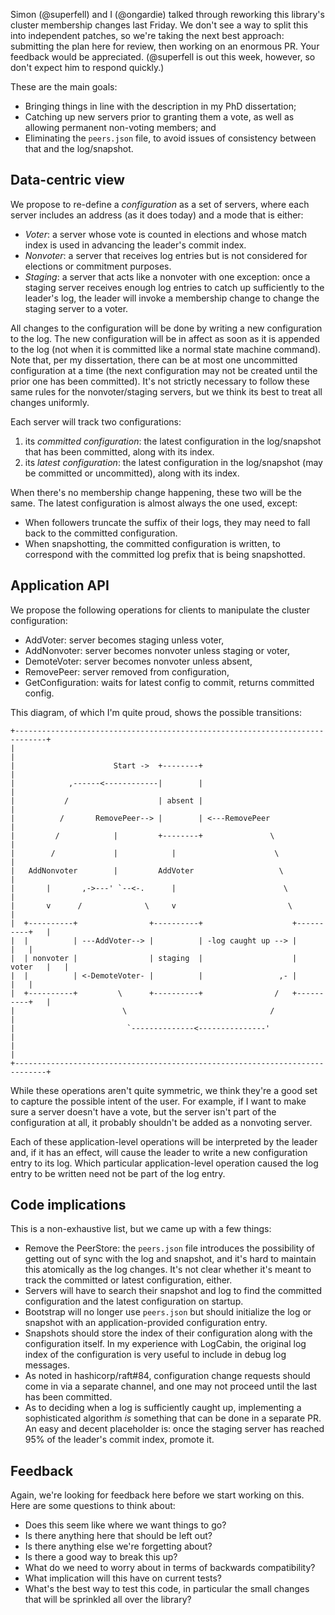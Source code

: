 Simon (@superfell) and I (@ongardie) talked through reworking this library's cluster membership changes last Friday. We don't see a way to split this into independent patches, so we're taking the next best approach: submitting the plan here for review, then working on an enormous PR. Your feedback would be appreciated. (@superfell is out this week, however, so don't expect him to respond quickly.)

These are the main goals:
 - Bringing things in line with the description in my PhD dissertation;
 - Catching up new servers prior to granting them a vote, as well as allowing permanent non-voting members; and
 - Eliminating the `peers.json` file, to avoid issues of consistency between that and the log/snapshot.

## Data-centric view

We propose to re-define a *configuration* as a set of servers, where each server includes an address (as it does today) and a mode that is either:
 - *Voter*: a server whose vote is counted in elections and whose match index is used in advancing the leader's commit index.
 - *Nonvoter*: a server that receives log entries but is not considered for elections or commitment purposes.
 - *Staging*: a server that acts like a nonvoter with one exception: once a staging server receives enough log entries to catch up sufficiently to the leader's log, the leader will invoke a  membership change to change the staging server to a voter.

All changes to the configuration will be done by writing a new configuration to the log. The new configuration will be in affect as soon as it is appended to the log (not when it is committed like a normal state machine command). Note that, per my dissertation, there can be at most one uncommitted configuration at a time (the next configuration may not be created until the prior one has been committed). It's not strictly necessary to follow these same rules for the nonvoter/staging servers, but we think its best to treat all changes uniformly.

Each server will track two configurations:
 1. its *committed configuration*: the latest configuration in the log/snapshot that has been committed, along with its index.
 2. its *latest configuration*: the latest configuration in the log/snapshot (may be committed or uncommitted), along with its index.

When there's no membership change happening, these two will be the same. The latest configuration is almost always the one used, except:
 - When followers truncate the suffix of their logs, they may need to fall back to the committed configuration.
 - When snapshotting, the committed configuration is written, to correspond with the committed log prefix that is being snapshotted.


## Application API

We propose the following operations for clients to manipulate the cluster configuration:
 - AddVoter: server becomes staging unless voter,
 - AddNonvoter: server becomes nonvoter unless staging or voter,
 - DemoteVoter: server becomes nonvoter unless absent,
 - RemovePeer: server removed from configuration,
 - GetConfiguration: waits for latest config to commit, returns committed config.

This diagram, of which I'm quite proud, shows the possible transitions:
```
+-----------------------------------------------------------------------------+
|                                                                             |
|                      Start ->  +--------+                                   |
|            ,------<------------|        |                                   |
|           /                    | absent |                                   |
|          /       RemovePeer--> |        | <---RemovePeer                    |
|         /            |         +--------+               \                   |
|        /             |            |                      \                  |
|   AddNonvoter        |         AddVoter                   \                 |
|       |       ,->---' `--<-.      |                        \                |
|       v      /              \     v                         \               |
|  +----------+                +----------+                    +----------+   |
|  |          | ---AddVoter--> |          | -log caught up --> |          |   |
|  | nonvoter |                | staging  |                    |  voter   |   |
|  |          | <-DemoteVoter- |          |                 ,- |          |   |
|  +----------+         \      +----------+                /   +----------+   |
|                        \                                /                   |
|                         `--------------<---------------'                    |
|                                                                             |
+-----------------------------------------------------------------------------+
```

While these operations aren't quite symmetric, we think they're a good set to capture
the possible intent of the user. For example, if I want to make sure a server doesn't have a vote, but the server isn't part of the configuration at all, it probably shouldn't be added as a nonvoting server.

Each of these application-level operations will be interpreted by the leader and, if it has an effect, will cause the leader to write a new configuration entry to its log. Which particular application-level operation caused the log entry to be written need not be part of the log entry.

## Code implications

This is a non-exhaustive list, but we came up with a few things:
- Remove the PeerStore: the `peers.json` file introduces the possibility of getting out of sync with the log and snapshot, and it's hard to maintain this atomically as the log changes. It's not clear whether it's meant to track the committed or latest configuration, either.
- Servers will have to search their snapshot and log to find the committed configuration and the latest configuration on startup.
- Bootstrap will no longer use `peers.json` but should initialize the log or snapshot with an application-provided configuration entry.
- Snapshots should store the index of their configuration along with the configuration itself. In my experience with LogCabin, the original log index of the configuration is very useful to include in debug log messages.
- As noted in hashicorp/raft#84, configuration change requests should come in via a separate channel, and one may not proceed until the last has been committed.
- As to deciding when a log is sufficiently caught up, implementing a sophisticated algorithm *is* something that can be done in a separate PR. An easy and decent placeholder is: once the staging server has reached 95% of the leader's commit index, promote it.

## Feedback

Again, we're looking for feedback here before we start working on this. Here are some questions to think about:
 - Does this seem like where we want things to go?
 - Is there anything here that should be left out?
 - Is there anything else we're forgetting about?
 - Is there a good way to break this up?
 - What do we need to worry about in terms of backwards compatibility?
 - What implication will this have on current tests?
 - What's the best way to test this code, in particular the small changes that will be sprinkled all over the library?
